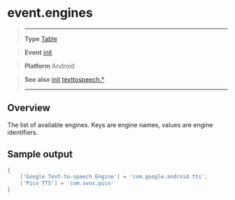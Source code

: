 # event.engines

> --------------------- ------------------------------------------------------------------------------------------
> __Type__              [Table](https://docs.coronalabs.com/api/type/Table.html)

> __Event__             [init](/plugin/texttospeech/event/init/index.md)

> __Platform__          Android

> __See also__          [init](/plugin/texttospeech/event/init/index.md)
>						[texttospeech.*](/plugin/texttospeech/index.md)
> --------------------- ------------------------------------------------------------------------------------------

## Overview

The list of available engines. Keys are engine names, values are engine identifiers.

## Sample output

```lua
{
    ['Google Text-to-speech Engine'] = 'com.google.android.tts',
    ['Pico TTS'] = 'com.svox.pico'
}
```